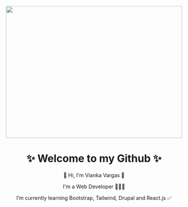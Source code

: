 <div id="header" align="center">
  <img src="https://i.postimg.cc/wjqRfYvH/manoscompu.gif" width="480" height="360" />
  <h1 align="center">✨ Welcome to my Github ✨</h1>
  <p>👋 Hi, I'm Vianka Vargas 👋</p>
  <p>I'm a Web Developer 👩🏽‍💻 </p>
  <p>I’m currently learning Bootstrap, Tailwind, Drupal and React.js ✅</p>
</div>
